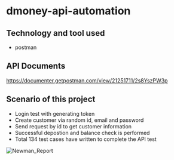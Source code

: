 # dmoney-api-automation
## Technology and tool used
- postman
## API Documents
https://documenter.getpostman.com/view/21251711/2s8YszPW3p
## Scenario of this project
- Login test with generating token
- Create customer via random id, email and password
- Send request by id to get customer information
- Successful depostion and balance check is performed
- Total 134 test cases have written to complete the API test

![Newman_Report](https://user-images.githubusercontent.com/62091625/204717134-74a4d296-764a-4055-94da-de92cef5c4a0.png)
